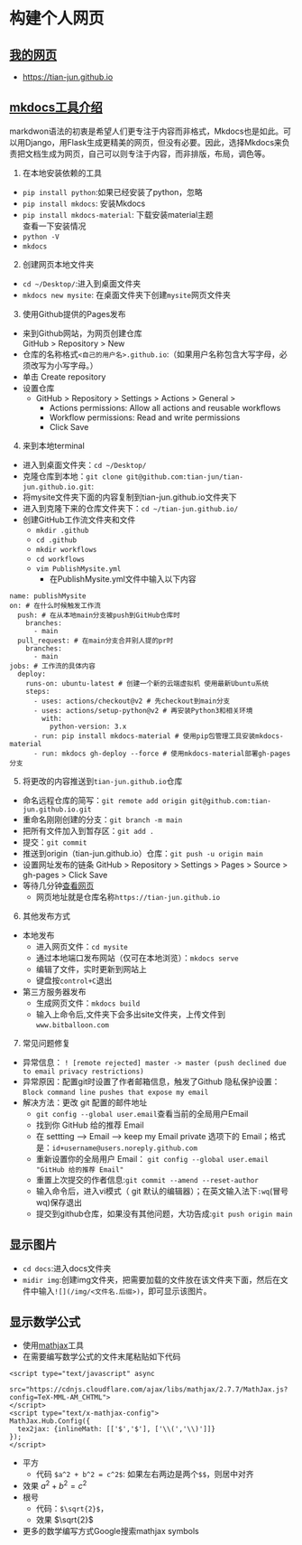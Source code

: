 # 构建个人网页
## [我的网页](https://tian-jun.github.io)
- https://tian-jun.github.io
## [mkdocs工具介绍](https://www.mkdocs.org/getting-started/)
markdwon语法的初衷是希望人们更专注于内容而非格式，Mkdocs也是如此。可以用Django，用Flask生成更精美的网页，但没有必要。因此，选择Mkdocs来负责把文档生成为网页，自己可以则专注于内容，而非排版，布局，调色等。
1. 在本地安装依赖的工具
- `pip install python`:如果已经安装了python，忽略
- `pip install mkdocs`: 安装Mkdocs
- `pip install mkdocs-material`: 下载安装material主题  
查看一下安装情况
- `python -V`
- `mkdocs`
2. 创建网页本地文件夹
- `cd ~/Desktop/`:进入到桌面文件夹
- `mkdocs new mysite`: 在桌面文件夹下创建`mysite`网页文件夹
3. 使用Github提供的Pages发布
- 来到Github网站，为网页创建仓库  
GitHub > Repository > New 
-  仓库的名称格式`<自己的用户名>.github.io`:（如果用户名称包含大写字母，必须改写为小写字母。）
- 单击 Create repository
- 设置仓库
    - GitHub > Repository > Settings > Actions > General >
        - Actions permissions: Allow all actions and reusable workflows
        - Workflow permissions: Read and write permissions
        - Click Save
4. 来到本地terminal
- 进入到桌面文件夹：`cd ~/Desktop/`
- 克隆仓库到本地：`git clone git@github.com:tian-jun/tian-jun.github.io.git`: 
- 将mysite文件夹下面的内容复制到tian-jun.github.io文件夹下
- 进入到克隆下来的仓库文件夹下：`cd ~/tian-jun.github.io/`
- 创建GitHub工作流文件夹和文件
  - `mkdir .github`
  - `cd .github`
  - `mkdir workflows`
  - `cd workflows`
  - `vim PublishMysite.yml`
    - 在PublishMysite.yml文件中输入以下内容
```
name: publishMysite
on: # 在什么时候触发工作流
  push: # 在从本地main分支被push到GitHub仓库时
    branches:
      - main
  pull_request: # 在main分支合并别人提的pr时
    branches:
      - main
jobs: # 工作流的具体内容
  deploy:
    runs-on: ubuntu-latest # 创建一个新的云端虚拟机 使用最新Ubuntu系统
    steps:
      - uses: actions/checkout@v2 # 先checkout到main分支
      - uses: actions/setup-python@v2 # 再安装Python3和相关环境
        with:
          python-version: 3.x
      - run: pip install mkdocs-material # 使用pip包管理工具安装mkdocs-material
      - run: mkdocs gh-deploy --force # 使用mkdocs-material部署gh-pages分支
```
5. 将更改的内容推送到`tian-jun.github.io`仓库
- 命名远程仓库的简写：`git remote add origin git@github.com:tian-jun.github.io.git`
- 重命名刚刚创建的分支：`git branch -m main`
- 把所有文件加入到暂存区：`git add .`
- 提交：`git commit`
- 推送到origin（tian-jun.github.io）仓库：`git push -u origin main`
- 设置网址发布的链条 
GitHub > Repository > Settings > Pages > Source > gh-pages > Click Save
- 等待几分钟[查看网页](https://tian-jun.github.io/)
    - 网页地址就是仓库名称`https://tian-jun.github.io`

6. 其他发布方式
- 本地发布
  - 进入网页文件：`cd mysite`
  - 通过本地端口发布网站（仅可在本地浏览）：`mkdocs serve`
  - 编辑了文件，实时更新到网站上
  - 键盘按`control+C`退出
- 第三方服务器发布
  - 生成网页文件：`mkdocs build`
  - 输入上命令后,文件夹下会多出site文件夹，上传文件到`www.bitballoon.com`
7. 常见问题修复
- 异常信息：
`! [remote rejected] master -> master (push declined due to email privacy restrictions)`
- 异常原因：配置git时设置了作者邮箱信息，触发了Github 隐私保护设置：`Block command line pushes that expose my email`
- 解决方法：更改 git 配置的邮件地址
  - `git config --global user.email`查看当前的全局用户Email
  -  找到你 GitHub 给的推荐 Email
  - 在 settting --> Email --> keep my Email private 选项下的 Email；格式是：`id+username@users.noreply.github.com`
  - 重新设置你的全局用户 Email： `git config --global user.email "GitHub 给的推荐 Email"`
  - 重置上次提交的作者信息:`git commit --amend --reset-author`
  - 输入命令后，进入vi模式（ git 默认的编辑器）；在英文输入法下`:wq`(冒号wq)保存退出
  - 提交到github仓库，如果没有其他问题，大功告成:`git push origin main`

## 显示图片
- `cd docs`:进入docs文件夹
- `midir img`:创建img文件夹，把需要加载的文件放在该文件夹下面，然后在文件中输入`![](/img/<文件名.后缀>)`，即可显示该图片。

## 显示数学公式
- 使用[mathjax](https://mathjax-chinese-doc.readthedocs.io/en/latest/#)工具
- 在需要编写数学公式的文件末尾粘贴如下代码
```
<script type="text/javascript" async
  src="https://cdnjs.cloudflare.com/ajax/libs/mathjax/2.7.7/MathJax.js?config=TeX-MML-AM_CHTML">
</script>
<script type="text/x-mathjax-config">
MathJax.Hub.Config({
  tex2jax: {inlineMath: [['$','$'], ['\\(','\\)']]}
});
</script>
```
- 平方
    - 代码
`$a^2 + b^2 = c^2$`: 如果左右两边是两个`$$`，则居中对齐
- 效果
$a^2 + b^2 = c^2$
- 根号
    - 代码：`$\sqrt{2}$`，
    - 效果 $\sqrt{2}$
- 更多的数学编写方式Google搜索mathjax symbols 


<script type="text/javascript" async
  src="https://cdnjs.cloudflare.com/ajax/libs/mathjax/2.7.7/MathJax.js?config=TeX-MML-AM_CHTML">
</script>
<script type="text/x-mathjax-config">
MathJax.Hub.Config({
  tex2jax: {inlineMath: [['$','$'], ['\\(','\\)']]}
});
</script>

